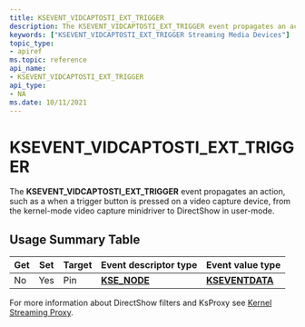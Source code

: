 ```yaml
---
title: KSEVENT_VIDCAPTOSTI_EXT_TRIGGER
description: The KSEVENT_VIDCAPTOSTI_EXT_TRIGGER event propagates an action, such as a when a trigger button is pressed on a video capture device, from the kernel-mode video capture minidriver to DirectShow in user-mode.
keywords: ["KSEVENT_VIDCAPTOSTI_EXT_TRIGGER Streaming Media Devices"]
topic_type:
- apiref
ms.topic: reference
api_name:
- KSEVENT_VIDCAPTOSTI_EXT_TRIGGER
api_type:
- NA
ms.date: 10/11/2021
---
```


# KSEVENT_VIDCAPTOSTI_EXT_TRIGGER

The **KSEVENT_VIDCAPTOSTI_EXT_TRIGGER** event propagates an action, such as a when a trigger button is pressed on a video capture device, from the kernel-mode video capture minidriver to DirectShow in user-mode.

## Usage Summary Table

| Get | Set | Target | Event descriptor type | Event value type |
|--|--|--|--|--|
| No | Yes | Pin | [**KSE_NODE**](/windows-hardware/drivers/ddi/ks/ns-ks-kse_node) | [**KSEVENTDATA**](/windows-hardware/drivers/ddi/ks/ns-ks-kseventdata) |

For more information about DirectShow filters and KsProxy see [Kernel Streaming Proxy](/windows-hardware/drivers/ddi/_stream/index).
